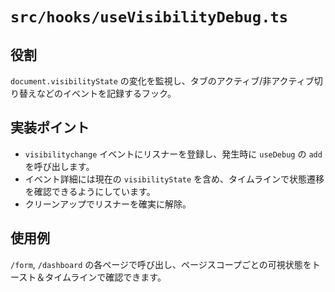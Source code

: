 # `src/hooks/useVisibilityDebug.ts`

## 役割
`document.visibilityState` の変化を監視し、タブのアクティブ/非アクティブ切り替えなどのイベントを記録するフック。

## 実装ポイント
- `visibilitychange` イベントにリスナーを登録し、発生時に `useDebug` の `add` を呼び出します。
- イベント詳細には現在の `visibilityState` を含め、タイムラインで状態遷移を確認できるようにしています。
- クリーンアップでリスナーを確実に解除。

## 使用例
`/form`, `/dashboard` の各ページで呼び出し、ページスコープごとの可視状態をトースト＆タイムラインで確認できます。
